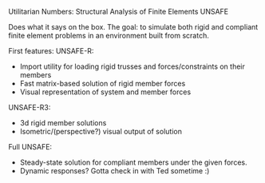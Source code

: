 Utilitarian Numbers: Structural Analysis of Finite Elements
UNSAFE

Does what it says on the box.
The goal: to simulate both rigid and compliant finite element problems in
an environment built from scratch.

First features:
UNSAFE-R:
- Import utility for loading rigid trusses and forces/constraints on their members
- Fast matrix-based solution of rigid member forces
- Visual representation of system and member forces

UNSAFE-R3:
- 3d rigid member solutions
- Isometric/(perspective?) visual output of solution

Full UNSAFE:
- Steady-state solution for compliant members under the given forces.
- Dynamic responses? Gotta check in with Ted sometime :)
